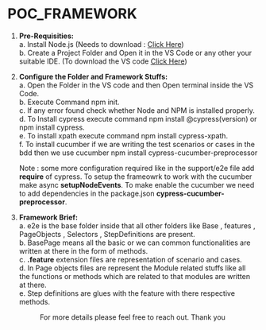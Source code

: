 # POC_FRAMEWORK


1. <b>Pre-Requisities:</b><br>
    a. Install Node.js (Needs to download : <a href="https://nodejs.org/en">Click Here</a>)<br>
    b. Create a Project Folder and Open it in the VS Code or any other your suitable IDE. (To download the VS code <a href="https://code.visualstudio.com/Download">Click Here</a>)


2. <b>Configure the Folder and Framework Stuffs:</b><br>
    a. Open the Folder in the VS code and then Open terminal inside the VS Code.<br>
    b. Execute Command npm init.<br>
    c. If any error found check whether Node and NPM is installed properly.<br>
    d. To Install cypress execute command npm install @cypress(version) or npm install cypress.<br>
    e. To install xpath execute command npm install cypress-xpath.<br>
    f. To install cucumber if we are writing the test scenarios or cases in the bdd then we use cucumber npm install cypress-cucumber-preprocessor

    Note : some more configuration required like in the support/e2e file add <b>require</b> of cypress. To setup the frameowrk to work with the cucumber make async <b>setupNodeEvents</b>. To make enable the cucumber we need to add dependencies in the package.json <b>cypress-cucumber-preprocessor</b>.

3. <b>Framework Brief:</b><br>
    a. e2e is the base folder inside that all other folders like Base , features , PageObjects , Selectors , StepDefinitions are present.<br>
    b. BasePage means all the basic or we can common functionalities are written at there in the form of methods.<br>
    c. <b>.feature</b> extension files are representation of scenario and cases.<br>
    d. In Page objects files are represent the Module related stuffs like all the functions or methods which are related to that modules are written at there. <br>
    e. Step definitions are glues with the feature with there respective methods.<br>



<center>For more details please feel free to reach out. Thank you</center>


